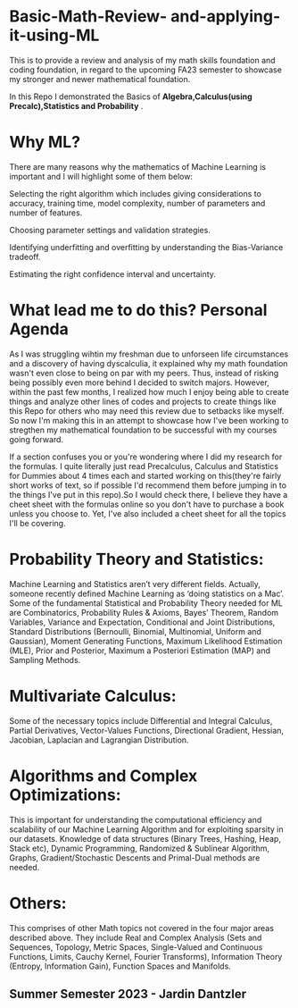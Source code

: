 # Basic-Math-Review- and-applying-it-using-ML

This is to provide a review and analysis of my math skills foundation and coding foundation, in regard to the upcoming FA23 semester to showcase my stronger and newer mathematical foundation.

In this Repo I demonstrated the Basics of **Algebra,Calculus(using Precalc),Statistics and Probability** .

# Why ML?

There are many reasons why the mathematics of Machine Learning is important and I will highlight some of them below:

Selecting the right algorithm which includes giving considerations to accuracy, training time, model complexity, number of parameters and number of features.

Choosing parameter settings and validation strategies.

Identifying underfitting and overfitting by understanding the Bias-Variance tradeoff.

Estimating the right confidence interval and uncertainty.

# What lead me to do this? Personal Agenda

As I was struggling wihtin my freshman due to unforseen life circumstances and a discovery of having dyscalculia, it explained why my math foundation wasn't even close to being on par with my peers. Thus, instead of risking being possibly even more behind I decided to switch majors. However, within the past few months, I realized how much I enjoy being able to create things and analyze other lines of codes and projects to create things like this Repo for others who may need this review due to setbacks like myself. So now I'm making this in an attempt to showcase how I've been working to stregthen my mathematical foundation to be successful with my courses going forward.

If a section confuses you or you're wondering where I did my research for the formulas. I quite literally just read Precalculus, Calculus and Statistics for Dummies about 4 times each and started working on this(they're fairly short works of text, so if possible I'd recommend them before jumping in to the things I've put in this repo).So I would check there, I believe they have a cheet sheet with the formulas online so you don't have to purchase a book unless you choose to. Yet, I've also included a cheet sheet for all the topics I'll be covering.

# Probability Theory and Statistics:

Machine Learning and Statistics aren’t very different fields. Actually, someone recently defined Machine Learning as ‘doing statistics on a Mac’. Some of the fundamental Statistical and Probability Theory needed for ML are Combinatorics, Probability Rules & Axioms, Bayes’ Theorem, Random Variables, Variance and Expectation, Conditional and Joint Distributions, Standard Distributions (Bernoulli, Binomial, Multinomial, Uniform and Gaussian), Moment Generating Functions, Maximum Likelihood Estimation (MLE), Prior and Posterior, Maximum a Posteriori Estimation (MAP) and Sampling Methods.

# Multivariate Calculus:

Some of the necessary topics include Differential and Integral Calculus, Partial Derivatives, Vector-Values Functions, Directional Gradient, Hessian, Jacobian, Laplacian and Lagrangian Distribution.

# Algorithms and Complex Optimizations:

This is important for understanding the computational efficiency and scalability of our Machine Learning Algorithm and for exploiting sparsity in our datasets. Knowledge of data structures (Binary Trees, Hashing, Heap, Stack etc), Dynamic Programming, Randomized & Sublinear Algorithm, Graphs, Gradient/Stochastic Descents and Primal-Dual methods are needed.

# Others:

This comprises of other Math topics not covered in the four major areas described above. They include Real and Complex Analysis (Sets and Sequences, Topology, Metric Spaces, Single-Valued and Continuous Functions, Limits, Cauchy Kernel, Fourier Transforms), Information Theory (Entropy, Information Gain), Function Spaces and Manifolds.

## Summer Semester 2023 - Jardin Dantzler
